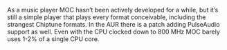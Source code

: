 As a music player MOC hasn’t been actively developed for a while, but it’s still a simple player that plays every format conceivable, including the strangest Chiptune formats. In the AUR there is a patch adding PulseAudio support as well. Even with the CPU clocked down to 800 MHz MOC barely uses 1-2% of a single CPU core.